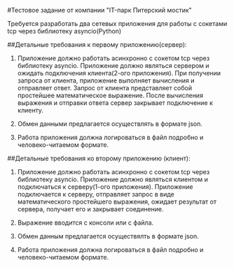 #Тестовое задание от компании "IT-парк Питерский мостик"

Требуется разработать два сетевых приложения для работы с сокетами tcp через библиотеку asyncio(Python)

##Детальные требования к первому приложению(сервер):

1. Приложение должно работать асинхронно с сокетом tcp через библиотеку asyncio. Приложение должно являться сервером и ожидать подключения клиента(2-ого приложения).
При получении запроса от клиента, приложение выполняет вычисления и отправляет ответ.
Запрос от клиента представляет собой простейшее математическое выражение. После вычисления выражения и отправки ответа сервер закрывает подключение к клиенту.

2. Обмен данными предлагается осуществлять в формате json.

3. Работа приложения должна логироваться в файл подробно и человеко-читаемом формате.

##Детальные требования ко второму приложению (клиент):

1. Приложение должно работать асинхронно с сокетом tcp через библиотеку asyncio. Приложение должно являться клиентом и подключаться к серверу(1-ого приложения).
Приложение подключается к серверу, отправляет запрос в виде математического простейшего выражения, ожидает результат от сервера, получает его и закрывает соединение.

2. Выражение вводится с консоли или с файла.

3. Обмен данным предлагается осуществялть в формате json.

4. Работа приложения должна логироваться в файл подробно и человеко-читаемом формате.




